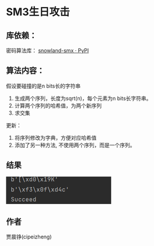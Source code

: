 # SM3生日攻击

## 库依赖：

密码算法库：
[snowland-smx · PyPI](https://pypi.org/project/snowland-smx/)

## 算法内容：

假设要碰撞的是n bits长的字符串

1. 生成两个序列，长度为sqrt(n)，每个元素为n bits长字符串。
2. 计算两个序列的哈希值，为两个新序列
3. 求交集

更新：

1. 将序列修改为字典，方便对应哈希值
2. 添加了另一种方法, 不使用两个序列，而是一个序列。

## 结果

![jieguo](ba.png)

## 作者

贾晨铮(cipeizheng)